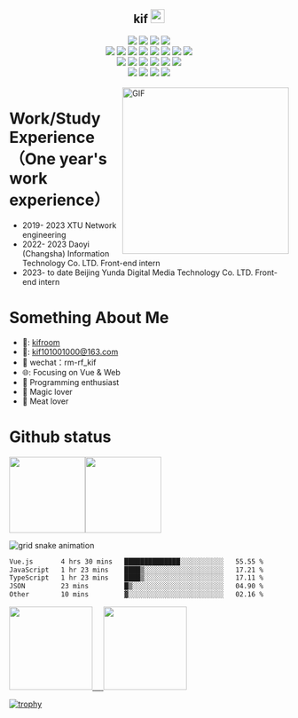 

<p align="center">
<h2 height="200px" align="center">kif <img src="https://cdn.jsdelivr.net/gh/MaleWeb/picture/images/techblog/hi.gif" width="25"></h2>
</p>



<div align="center">
  <img src="https://img.shields.io/badge/-JavaScript-f6da1c?style=flat&logo=javascript&logoColor=white">
  <img src="https://img.shields.io/badge/-TypeScript-2b6dbf?style=flat&logo=typescript&logoColor=white">
  <img src="https://img.shields.io/badge/-Python-FFDC52?style=flat&logo=python&logoColor=white">
  <img src="https://img.shields.io/badge/-Rust-F3F3F3?style=flat&logo=rust&logoColor=white">
</div>
<div align="center">
  <img src="https://img.shields.io/badge/-Vue-46b882?style=flat&logo=vue.js&logoColor=white">
  <img src="https://img.shields.io/badge/-React-087EA4?style=flat&logo=react&logoColor=white">
  <img src="https://img.shields.io/badge/-wasm-408e43?style=flat&logo=WebAssembly&logoColor=white">
  <img src="https://img.shields.io/badge/miniprogram-09b955?style=flat&logo=wechat&logoColor=white">
  <img src="https://img.shields.io/badge/-Uniapp-bf608e?style=flat&logo=uniapp&logoColor=white">
  <img src="https://img.shields.io/badge/-Nuxt3-bf608e?style=flat&logo=nuxt.js&logoColor=white">
  <img src="https://img.shields.io/badge/-Flask-000000?style=flat&logo=flask&logoColor=white">
  <img src="https://img.shields.io/badge/-Django-2b6dbf?style=flat&logo=django&logoColor=white">
</div>
<div align="center">
     <img src="https://img.shields.io/badge/-less-bf608e?style=flat&logo=less&logoColor=white">
     <img src="https://img.shields.io/badge/-sass-bf608e?style=flat&logo=sass&logoColor=white">
     <img src="https://img.shields.io/badge/-uncoss-bf608e?style=flat&logo=unocss&logoColor=white">
    <img src="https://img.shields.io/badge/-vite-646CFF?style=flat&logo=vite&logoColor=white">
    <img src="https://img.shields.io/badge/-Webpack-%232C3A42?style=flat&logo=webpack&logoColor=white">
  	<img src="https://img.shields.io/badge/-ESLint-%234B32C3?style=flat&logo=eslint&logoColor=white">
</div>
<div align="center">
  <img src="https://img.shields.io/badge/-arch linux-bf608e?style=flat&logo=archlinux&logoColor=white">
  <img src="https://img.shields.io/badge/-Git-ee462c?style=flat&logo=git&logoColor=white">
  <img src="https://img.shields.io/badge/-Nginx-408e43?style=flat&logo=nginx&logoColor=white">
  <img src="https://img.shields.io/badge/-Github-black?style=flat&logo=github">
</div>
<br />

<img align="right" alt="GIF" src="https://github.com/devSouvik/devSouvik/blob/master/gif4.gif?raw=true" width="300"/>



# Work/Study Experience（One year's work experience）
- 2019- 2023        XTU                                                      Network engineering
- 2022- 2023        Daoyi (Changsha) Information Technology Co. LTD.         Front-end intern
- 2023- to date      Beijing Yunda Digital Media Technology Co. LTD.          Front-end intern

# Something About Me

- 📖: <a href="https://hexo.kifroom.icu/">kifroom</a>
- 📧: kif101001000@163.com
- 💬 wechat：rm-rf_kif
- 🌐: Focusing on Vue & Web
- :hammer: Programming enthusiast
- :ram: Magic lover
- :meat_on_bone: Meat lover




# Github status

<img align="" height="137px" src="https://github-readme-stats.vercel.app/api?username=wkif&hide_title=true&hide_border=true&show_icons=true&include_all_commits=true&line_height=21&bg_color=0,EC6C6C,FFD479,FFFC79,73FA79&theme=graywhite" /><img align="" height="137px" src="https://github-readme-stats.vercel.app/api/top-langs/?username=wkif&hide_title=true&hide_border=true&layout=compact&bg_color=0,73FA79,73FDFF,D783FF&theme=graywhite&locale=cn" />

![grid snake animation](https://kifimg.oss-cn-beijing.aliyuncs.com/project/github-user-contribution.svg)



<!--START_SECTION:waka-->

```txt
Vue.js       4 hrs 30 mins   ██████████████░░░░░░░░░░░   55.55 %
JavaScript   1 hr 23 mins    ████▒░░░░░░░░░░░░░░░░░░░░   17.21 %
TypeScript   1 hr 23 mins    ████▒░░░░░░░░░░░░░░░░░░░░   17.11 %
JSON         23 mins         █▒░░░░░░░░░░░░░░░░░░░░░░░   04.90 %
Other        10 mins         ▓░░░░░░░░░░░░░░░░░░░░░░░░   02.16 %
```

<!--END_SECTION:waka-->


 <div align="left">
      <a href="#">
        <img src="https://user-images.githubusercontent.com/46062972/177761749-da9d5297-87ac-4c30-b069-16bc685a7e80.png" width="150"> 
        <span>&nbsp;&nbsp;&nbsp;</span>
        <img src="https://user-images.githubusercontent.com/46062972/177762098-5ea66dc6-5c5b-4877-9edc-0610f4816530.jpeg" width="150">
      </a>
    </div>

[![trophy](https://github-profile-trophy.vercel.app/?username=wkif)](https://github.com/ryo-ma/github-profile-trophy)
